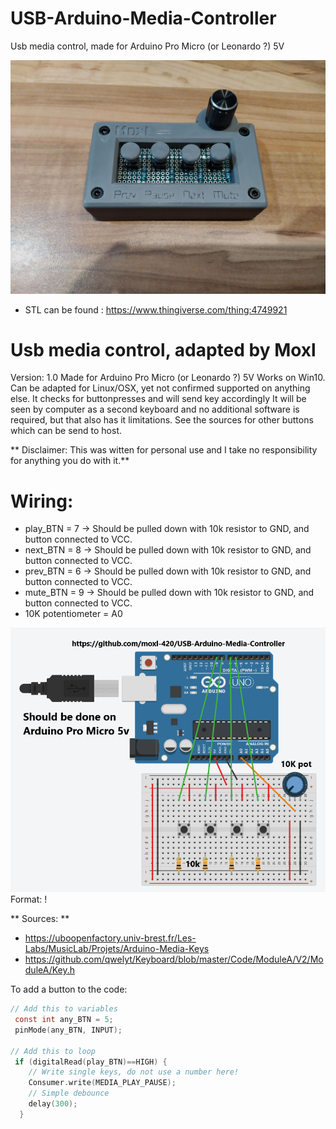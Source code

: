 # USB-Arduino-Media-Controller
Usb media control, made for Arduino Pro Micro (or Leonardo ?) 5V

![Preview](/146049623_1050758688726022_4469586761790065172_n.jpg)

* STL can be found : https://www.thingiverse.com/thing:4749921

 # Usb media control, adapted by Moxl
 Version: 1.0
 Made for Arduino Pro Micro (or Leonardo ?) 5V
 Works on Win10. Can be adapted for Linux/OSX, yet not confirmed supported on anything else.
 It checks for buttonpresses and will send key accordingly 
 It will be seen by computer as a second keyboard and no additional software is required, but that also has it limitations.
 See the sources for other buttons which can be send to host.

** Disclaimer: This was witten for personal use and I take no responsibility for anything you do with it.**
# Wiring:
* play_BTN = 7 -> Should be pulled down with 10k resistor to GND, and button connected to VCC.
* next_BTN = 8 -> Should be pulled down with 10k resistor to GND, and button connected to VCC.
* prev_BTN = 6 -> Should be pulled down with 10k resistor to GND, and button connected to VCC.
* mute_BTN = 9 -> Should be pulled down with 10k resistor to GND, and button connected to VCC.
* 10K potentiometer = A0

![Wiring](/wiring.png)
Format: !



** Sources: ** 
* https://uboopenfactory.univ-brest.fr/Les-Labs/MusicLab/Projets/Arduino-Media-Keys
* https://github.com/qwelyt/Keyboard/blob/master/Code/ModuleA/V2/ModuleA/Key.h


 To add a button to the code:
```C
// Add this to variables
 const int any_BTN = 5;
 pinMode(any_BTN, INPUT);

// Add this to loop
 if (digitalRead(play_BTN)==HIGH) {
    // Write single keys, do not use a number here!
    Consumer.write(MEDIA_PLAY_PAUSE);
    // Simple debounce
    delay(300);
  }
```
